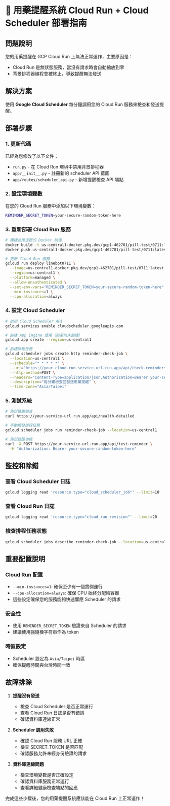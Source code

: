 # 🚀 用藥提醒系統 Cloud Run + Cloud Scheduler 部署指南

## 問題說明
您的用藥提醒在 GCP Cloud Run 上無法正常運作，主要原因是：
- Cloud Run 是無狀態服務，當沒有請求時會自動縮放到零
- 背景排程器線程會被終止，導致提醒無法發送

## 解決方案
使用 **Google Cloud Scheduler** 每分鐘調用您的 Cloud Run 服務來檢查和發送提醒。

## 部署步驟

### 1. 更新代碼
已經為您修改了以下文件：
- `run.py` - 在 Cloud Run 環境中禁用背景排程器
- `app/__init__.py` - 註冊新的 scheduler API 藍圖
- `app/routes/scheduler_api.py` - 新增提醒檢查 API 端點

### 2. 設定環境變數
在您的 Cloud Run 服務中添加以下環境變數：
```bash
REMINDER_SECRET_TOKEN=your-secure-random-token-here
```

### 3. 重新部署 Cloud Run 服務
```bash
# 構建並推送新的 Docker 映像
docker build -t us-central1-docker.pkg.dev/gcp1-462701/pill-test/0711:latest .
docker push us-central1-docker.pkg.dev/gcp1-462701/pill-test/0711:latest

# 更新 Cloud Run 服務
gcloud run deploy linebot0711 \
  --image=us-central1-docker.pkg.dev/gcp1-462701/pill-test/0711:latest \
  --region=us-central1 \
  --platform=managed \
  --allow-unauthenticated \
  --set-env-vars="REMINDER_SECRET_TOKEN=your-secure-random-token-here" \
  --min-instances=1 \
  --cpu-allocation=always
```

### 4. 設定 Cloud Scheduler
```bash
# 啟用 Cloud Scheduler API
gcloud services enable cloudscheduler.googleapis.com

# 創建 App Engine 應用（如果尚未創建）
gcloud app create --region=us-central1

# 創建排程任務
gcloud scheduler jobs create http reminder-check-job \
  --location=us-central1 \
  --schedule="* * * * *" \
  --uri="https://your-cloud-run-service-url.run.app/api/check-reminders" \
  --http-method=POST \
  --headers="Content-Type=application/json,Authorization=Bearer your-secure-random-token-here" \
  --description="每分鐘檢查並發送用藥提醒" \
  --time-zone="Asia/Taipei"
```

### 5. 測試系統
```bash
# 測試健康檢查
curl https://your-service-url.run.app/api/health-detailed

# 手動觸發排程任務
gcloud scheduler jobs run reminder-check-job --location=us-central1

# 測試提醒功能
curl -X POST https://your-service-url.run.app/api/test-reminder \
  -H "Authorization: Bearer your-secure-random-token-here"
```

## 監控和除錯

### 查看 Cloud Scheduler 日誌
```bash
gcloud logging read 'resource.type="cloud_scheduler_job"' --limit=10
```

### 查看 Cloud Run 日誌
```bash
gcloud logging read 'resource.type="cloud_run_revision"' --limit=20
```

### 檢查排程任務狀態
```bash
gcloud scheduler jobs describe reminder-check-job --location=us-central1
```

## 重要配置說明

### Cloud Run 配置
- `--min-instances=1`: 確保至少有一個實例運行
- `--cpu-allocation=always`: 確保 CPU 始終分配給容器
- 這些設定確保您的服務能夠快速響應 Scheduler 的請求

### 安全性
- 使用 `REMINDER_SECRET_TOKEN` 驗證來自 Scheduler 的請求
- 建議使用強隨機字符串作為 token

### 時區設定
- Scheduler 設定為 `Asia/Taipei` 時區
- 確保提醒時間與台灣時間一致

## 故障排除

1. **提醒沒有發送**
   - 檢查 Cloud Scheduler 是否正常運行
   - 查看 Cloud Run 日誌是否有錯誤
   - 確認資料庫連線正常

2. **Scheduler 調用失敗**
   - 確認 Cloud Run 服務 URL 正確
   - 檢查 SECRET_TOKEN 是否匹配
   - 確認服務允許未經身份驗證的請求

3. **資料庫連線問題**
   - 檢查環境變數是否正確設定
   - 確認資料庫服務正常運行
   - 查看詳細健康檢查端點的回應

完成這些步驟後，您的用藥提醒系統應該能在 Cloud Run 上正常運作！